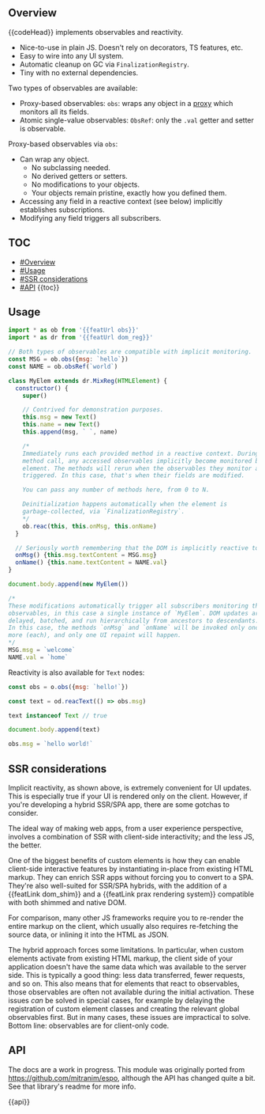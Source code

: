 ## Overview

{{codeHead}} implements observables and reactivity.

* Nice-to-use in plain JS. Doesn't rely on decorators, TS features, etc.
* Easy to wire into any UI system.
* Automatic cleanup on GC via `FinalizationRegistry`.
* Tiny with no external dependencies.

Two types of observables are available:
* Proxy-based observables: `obs`: wraps any object in a [proxy](https://developer.mozilla.org/en-US/docs/Web/JavaScript/Reference/Global_Objects/Proxy) which monitors all its fields.
* Atomic single-value observables: `ObsRef`: only the `.val` getter and setter is observable.

Proxy-based observables via `obs`:
* Can wrap any object.
  * No subclassing needed.
  * No derived getters or setters.
  * No modifications to your objects.
  * Your objects remain pristine, exactly how you defined them.
* Accessing any field in a reactive context (see below) implicitly establishes subscriptions.
* Modifying any field triggers all subscribers.

## TOC

* [#Overview](#overview)
* [#Usage](#usage)
* [#SSR considerations](#ssr_considerations)
* [#API](#api)
{{toc}}

## Usage

```js
import * as ob from '{{featUrl obs}}'
import * as dr from '{{featUrl dom_reg}}'

// Both types of observables are compatible with implicit monitoring.
const MSG = ob.obs({msg: `hello`})
const NAME = ob.obsRef(`world`)

class MyElem extends dr.MixReg(HTMLElement) {
  constructor() {
    super()

    // Contrived for demonstration purposes.
    this.msg = new Text()
    this.name = new Text()
    this.append(msg, ` `, name)

    /*
    Immediately runs each provided method in a reactive context. During each
    method call, any accessed observables implicitly become monitored by this
    element. The methods will rerun when the observables they monitor are
    triggered. In this case, that's when their fields are modified.

    You can pass any number of methods here, from 0 to N.

    Deinitialization happens automatically when the element is
    garbage-collected, via `FinalizationRegistry`.
    */
    ob.reac(this, this.onMsg, this.onName)
  }

  // Seriously worth remembering that the DOM is implicitly reactive too!
  onMsg() {this.msg.textContent = MSG.msg}
  onName() {this.name.textContent = NAME.val}
}

document.body.append(new MyElem())

/*
These modifications automatically trigger all subscribers monitoring the
observables, in this case a single instance of `MyElem`. DOM updates are
delayed, batched, and run hierarchically from ancestors to descendants.
In this case, the methods `onMsg` and `onName` will be invoked only once
more (each), and only one UI repaint will happen.
*/
MSG.msg = `welcome`
NAME.val = `home`
```

Reactivity is also available for `Text` nodes:

```js
const obs = o.obs({msg: `hello!`})

const text = od.reacText(() => obs.msg)

text instanceof Text // true

document.body.append(text)

obs.msg = `hello world!`
```

## SSR considerations

Implicit reactivity, as shown above, is extremely convenient for UI updates. This is especially true if your UI is rendered only on the client. However, if you're developing a hybrid SSR/SPA app, there are some gotchas to consider.

The ideal way of making web apps, from a user experience perspective, involves a combination of SSR with client-side interactivity; and the less JS, the better.

One of the biggest benefits of custom elements is how they can enable client-side interactive features by instantiating in-place from existing HTML markup. They can enrich SSR apps without forcing you to convert to a SPA. They're also well-suited for SSR/SPA hybrids, with the addition of a {{featLink dom_shim}} and a {{featLink prax rendering system}} compatible with both shimmed and native DOM.

For comparison, many other JS frameworks require you to re-render the entire markup on the client, which usually also requires re-fetching the source data, or inlining it into the HTML as JSON.

The hybrid approach forces some limitations. In particular, when custom elements activate from existing HTML markup, the client side of your application doesn't have the same data which was available to the server side. This is typically a good thing: less data transferred, fewer requests, and so on. This also means that for elements that react to observables, those observables are often not available during the initial activation. These issues _can_ be solved in special cases, for example by delaying the registration of custom element classes and creating the relevant global observables first. But in many cases, these issues are impractical to solve. Bottom line: observables are for client-only code.

## API

The docs are a work in progress. This module was originally ported from https://github.com/mitranim/espo, although the API has changed quite a bit. See that library's readme for more info.

{{api}}
